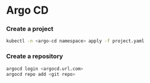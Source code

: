 # Argo CD

### Create a project
```bash
kubectl -n <argo-cd namespace> apply -f project.yaml
```

### Create a repository
```bash
argocd login <argocd.url.com>
argocd repo add <git repo>
```